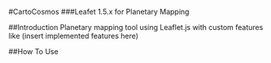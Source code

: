 #CartoCosmos
###Leafet 1.5.x for Planetary Mapping

##Introduction
Planetary mapping tool using Leaflet.js with custom features like (insert implemented features here)

##How To Use



